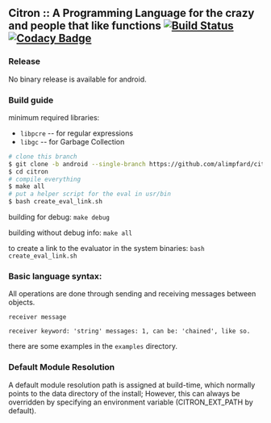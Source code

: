## Citron :: A Programming Language for the crazy and people that like functions [![Build Status](https://travis-ci.com/alimpfard/citron.svg?branch=master)](https://travis-ci.com/alimpfard/citron) [![Codacy Badge](https://api.codacy.com/project/badge/Grade/d55fb1e699e14d50b9882af24cde137d)](https://www.codacy.com/app/Citron/citron?utm_source=github.com&amp;utm_medium=referral&amp;utm_content=alimpfard/citron&amp;utm_campaign=Badge_Grade)

### Release
No binary release is available for android.

### Build guide
minimum required libraries:
* `libpcre` -- for regular expressions
* `libgc` -- for Garbage Collection

```sh
# clone this branch
$ git clone -b android --single-branch https://github.com/alimpfard/citron
$ cd citron
# compile everything
$ make all
# put a helper script for the eval in usr/bin
$ bash create_eval_link.sh
```

building for debug:
`make debug`

building without debug info:
`make all`

to create a link to the evaluator in the system binaries:
`bash create_eval_link.sh`

### Basic language syntax:
All operations are done through sending and receiving messages between objects.

`receiver message`

`receiver keyword: 'string' messages: 1, can be: 'chained', like so.`

there are some examples in the `examples` directory.


### Default Module Resolution
A default module resolution path is assigned at build-time, which normally points to the data directory of the install;
However, this can always be overridden by specifying an environment variable (CITRON_EXT_PATH by default).
